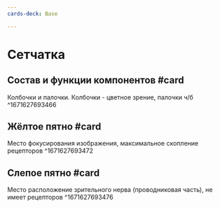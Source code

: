 ```yaml
---
cards-deck: Base

---
```


# Сетчатка

## Состав и функции компонентов #card 
Колбочки и палочки. Колбочки - цветное зрение, палочки ч/б
^1671627693466

## Жёлтое пятно #card 
Место фокусирования изображения, максимальное скопление рецепторов
^1671627693472

## Слепое пятно #card 
Место расположение зрительного нерва (проводниковая часть), не имеет рецепторов 
^1671627693476

